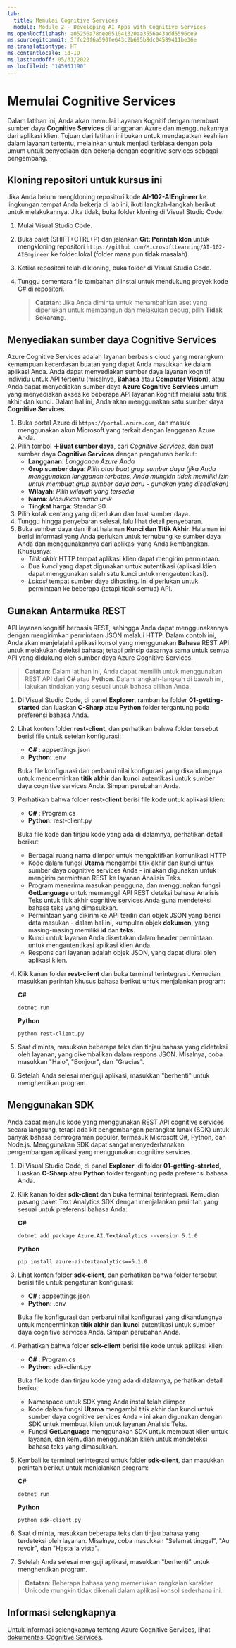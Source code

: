 ```yaml
---
lab:
  title: Memulai Cognitive Services
  module: Module 2 - Developing AI Apps with Cognitive Services
ms.openlocfilehash: a05256a78dee051041320aa3556a43add5596ce9
ms.sourcegitcommit: 5ffc20f6a590fe643c2b695b8dc04589411be36e
ms.translationtype: HT
ms.contentlocale: id-ID
ms.lasthandoff: 05/31/2022
ms.locfileid: "145951190"
---
```

# <a name="get-started-with-cognitive-services"></a>Memulai Cognitive Services

Dalam latihan ini, Anda akan memulai Layanan Kognitif dengan membuat sumber daya **Cognitive Services** di langganan Azure dan menggunakannya dari aplikasi klien. Tujuan dari latihan ini bukan untuk mendapatkan keahlian dalam layanan tertentu, melainkan untuk menjadi terbiasa dengan pola umum untuk penyediaan dan bekerja dengan cognitive services sebagai pengembang.

## <a name="clone-the-repository-for-this-course"></a>Kloning repositori untuk kursus ini

Jika Anda belum mengkloning repositori kode **AI-102-AIEngineer** ke lingkungan tempat Anda bekerja di lab ini, ikuti langkah-langkah berikut untuk melakukannya. Jika tidak, buka folder kloning di Visual Studio Code.

1. Mulai Visual Studio Code.
2. Buka palet (SHIFT+CTRL+P) dan jalankan **Git: Perintah klon** untuk mengkloning repositori `https://github.com/MicrosoftLearning/AI-102-AIEngineer` ke folder lokal (folder mana pun tidak masalah).
3. Ketika repositori telah dikloning, buka folder di Visual Studio Code.
4. Tunggu sementara file tambahan diinstal untuk mendukung proyek kode C# di repositori.

    > **Catatan**: Jika Anda diminta untuk menambahkan aset yang diperlukan untuk membangun dan melakukan debug, pilih **Tidak Sekarang**.

## <a name="provision-a-cognitive-services-resource"></a>Menyediakan sumber daya Cognitive Services

Azure Cognitive Services adalah layanan berbasis cloud yang merangkum kemampuan kecerdasan buatan yang dapat Anda masukkan ke dalam aplikasi Anda. Anda dapat menyediakan sumber daya layanan kognitif individu untuk API tertentu (misalnya, **Bahasa** atau **Computer Vision**), atau Anda dapat menyediakan sumber daya **Azure Cognitive Services** umum yang menyediakan akses ke beberapa API layanan kognitif melalui satu titik akhir dan kunci. Dalam hal ini, Anda akan menggunakan satu sumber daya **Cognitive Services**.

1. Buka portal Azure di `https://portal.azure.com`, dan masuk menggunakan akun Microsoft yang terkait dengan langganan Azure Anda.
2. Pilih tombol **&#65291;Buat sumber daya**, cari *Cognitive Services*, dan buat sumber daya **Cognitive Services** dengan pengaturan berikut:
    - **Langganan**: *Langganan Azure Anda*
    - **Grup sumber daya**: *Pilih atau buat grup sumber daya (jika Anda menggunakan langganan terbatas, Anda mungkin tidak memiliki izin untuk membuat grup sumber daya baru - gunakan yang disediakan)*
    - **Wilayah**: *Pilih wilayah yang tersedia*
    - **Nama**: *Masukkan nama unik*
    - **Tingkat harga**: Standar S0
3. Pilih kotak centang yang diperlukan dan buat sumber daya.
4. Tunggu hingga penyebaran selesai, lalu lihat detail penyebaran.
5. Buka sumber daya dan lihat halaman **Kunci dan Titik Akhir**. Halaman ini berisi informasi yang Anda perlukan untuk terhubung ke sumber daya Anda dan menggunakannya dari aplikasi yang Anda kembangkan. Khususnya:
    - *Titik akhir* HTTP tempat aplikasi klien dapat mengirim permintaan.
    - Dua *kunci* yang dapat digunakan untuk autentikasi (aplikasi klien dapat menggunakan salah satu kunci untuk mengautentikasi).
    - *Lokasi* tempat sumber daya dihosting. Ini diperlukan untuk permintaan ke beberapa (tetapi tidak semua) API.

## <a name="use-a-rest-interface"></a>Gunakan Antarmuka REST

API layanan kognitif berbasis REST, sehingga Anda dapat menggunakannya dengan mengirimkan permintaan JSON melalui HTTP. Dalam contoh ini, Anda akan menjelajahi aplikasi konsol yang menggunakan **Bahasa** REST API untuk melakukan deteksi bahasa; tetapi prinsip dasarnya sama untuk semua API yang didukung oleh sumber daya Azure Cognitive Services.

> **Catatan**: Dalam latihan ini, Anda dapat memilih untuk menggunakan REST API dari **C#** atau **Python**. Dalam langkah-langkah di bawah ini, lakukan tindakan yang sesuai untuk bahasa pilihan Anda.

1. Di Visual Studio Code, di panel **Explorer**, ramban ke folder **01-getting-started** dan luaskan **C-Sharp** atau **Python** folder tergantung pada preferensi bahasa Anda.
2. Lihat konten folder **rest-client**, dan perhatikan bahwa folder tersebut berisi file untuk setelan konfigurasi:
    - **C#** : appsettings.json
    - **Python**: .env

    Buka file konfigurasi dan perbarui nilai konfigurasi yang dikandungnya untuk mencerminkan **titik akhir** dan **kunci** autentikasi untuk sumber daya cognitive services Anda. Simpan perubahan Anda.
3. Perhatikan bahwa folder **rest-client** berisi file kode untuk aplikasi klien:

    - **C#** : Program.cs
    - **Python**: rest-client.py

    Buka file kode dan tinjau kode yang ada di dalamnya, perhatikan detail berikut:
    - Berbagai ruang nama diimpor untuk mengaktifkan komunikasi HTTP
    - Kode dalam fungsi **Utama** mengambil titik akhir dan kunci untuk sumber daya cognitive services Anda - ini akan digunakan untuk mengirim permintaan REST ke layanan Analisis Teks.
    - Program menerima masukan pengguna, dan menggunakan fungsi **GetLanguage** untuk memanggil API REST deteksi bahasa Analisis Teks untuk titik akhir cognitive services Anda guna mendeteksi bahasa teks yang dimasukkan.
    - Permintaan yang dikirim ke API terdiri dari objek JSON yang berisi data masukan - dalam hal ini, kumpulan objek **dokumen**, yang masing-masing memiliki **id** dan **teks**.
    - Kunci untuk layanan Anda disertakan dalam header permintaan untuk mengautentikasi aplikasi klien Anda.
    - Respons dari layanan adalah objek JSON, yang dapat diurai oleh aplikasi klien.
4. Klik kanan folder **rest-client** dan buka terminal terintegrasi. Kemudian masukkan perintah khusus bahasa berikut untuk menjalankan program:

    **C#**

    ```
    dotnet run
    ```

    **Python**

    ```
    python rest-client.py
    ```

5. Saat diminta, masukkan beberapa teks dan tinjau bahasa yang dideteksi oleh layanan, yang dikembalikan dalam respons JSON. Misalnya, coba masukkan "Halo", "Bonjour", dan "Gracias".
6. Setelah Anda selesai menguji aplikasi, masukkan "berhenti" untuk menghentikan program.

## <a name="use-an-sdk"></a>Menggunakan SDK

Anda dapat menulis kode yang menggunakan REST API cognitive services secara langsung, tetapi ada kit pengembangan perangkat lunak (SDK) untuk banyak bahasa pemrograman populer, termasuk Microsoft C#, Python, dan Node.js. Menggunakan SDK dapat sangat menyederhanakan pengembangan aplikasi yang menggunakan cognitive services.

1. Di Visual Studio Code, di panel **Explorer**, di folder **01-getting-started**, luaskan **C-Sharp** atau **Python** folder tergantung pada preferensi bahasa Anda.
2. Klik kanan folder **sdk-client** dan buka terminal terintegrasi. Kemudian pasang paket Text Analytics SDK dengan menjalankan perintah yang sesuai untuk preferensi bahasa Anda:

    **C#**

    ```
    dotnet add package Azure.AI.TextAnalytics --version 5.1.0
    ```

    **Python**

    ```
    pip install azure-ai-textanalytics==5.1.0
    ```

3. Lihat konten folder **sdk-client**, dan perhatikan bahwa folder tersebut berisi file untuk pengaturan konfigurasi:
    - **C#** : appsettings.json
    - **Python**: .env

    Buka file konfigurasi dan perbarui nilai konfigurasi yang dikandungnya untuk mencerminkan **titik akhir** dan **kunci** autentikasi untuk sumber daya cognitive services Anda. Simpan perubahan Anda.
    
4. Perhatikan bahwa folder **sdk-client** berisi file kode untuk aplikasi klien:

    - **C#** : Program.cs
    - **Python**: sdk-client.py

    Buka file kode dan tinjau kode yang ada di dalamnya, perhatikan detail berikut:
    - Namespace untuk SDK yang Anda instal telah diimpor
    - Kode dalam fungsi **Utama** mengambil titik akhir dan kunci untuk sumber daya cognitive services Anda - ini akan digunakan dengan SDK untuk membuat klien untuk layanan Analisis Teks.
    - Fungsi **GetLanguage** menggunakan SDK untuk membuat klien untuk layanan, dan kemudian menggunakan klien untuk mendeteksi bahasa teks yang dimasukkan.
5. Kembali ke terminal terintegrasi untuk folder **sdk-client**, dan masukkan perintah berikut untuk menjalankan program:

    **C#**

    ```
    dotnet run
    ```

    **Python**

    ```
    python sdk-client.py
    ```

6. Saat diminta, masukkan beberapa teks dan tinjau bahasa yang terdeteksi oleh layanan. Misalnya, coba masukkan "Selamat tinggal", "Au revoir", dan "Hasta la vista".
7. Setelah Anda selesai menguji aplikasi, masukkan "berhenti" untuk menghentikan program.

> **Catatan**: Beberapa bahasa yang memerlukan rangkaian karakter Unicode mungkin tidak dikenali dalam aplikasi konsol sederhana ini.

## <a name="more-information"></a>Informasi selengkapnya

Untuk informasi selengkapnya tentang Azure Cognitive Services, lihat [dokumentasi Cognitive Services](https://docs.microsoft.com/azure/cognitive-services/what-are-cognitive-services).
